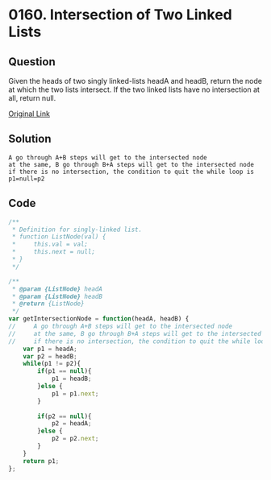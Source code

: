
# 0160. Intersection of Two Linked Lists

## Question
Given the heads of two singly linked-lists headA and headB, return the node at which the two lists intersect. If the two linked lists have no intersection at all, return null.


[Original Link](https://leetcode.com/problems/intersection-of-two-linked-lists/)

## Solution
    A go through A+B steps will get to the intersected node
    at the same, B go through B+A steps will get to the intersected node
    if there is no intersection, the condition to quit the while loop is p1=null=p2

## Code
```javascript
/**
 * Definition for singly-linked list.
 * function ListNode(val) {
 *     this.val = val;
 *     this.next = null;
 * }
 */

/**
 * @param {ListNode} headA
 * @param {ListNode} headB
 * @return {ListNode}
 */
var getIntersectionNode = function(headA, headB) {
//     A go through A+B steps will get to the intersected node
//     at the same, B go through B+A steps will get to the intersected node
//     if there is no intersection, the condition to quit the while loop is p1=null=p2
    var p1 = headA;
    var p2 = headB;
    while(p1 != p2){
        if(p1 == null){
            p1 = headB;
        }else {
            p1 = p1.next;
        }
        
        if(p2 == null){
            p2 = headA;
        }else {
            p2 = p2.next;
        }
    }
    return p1;
};
```